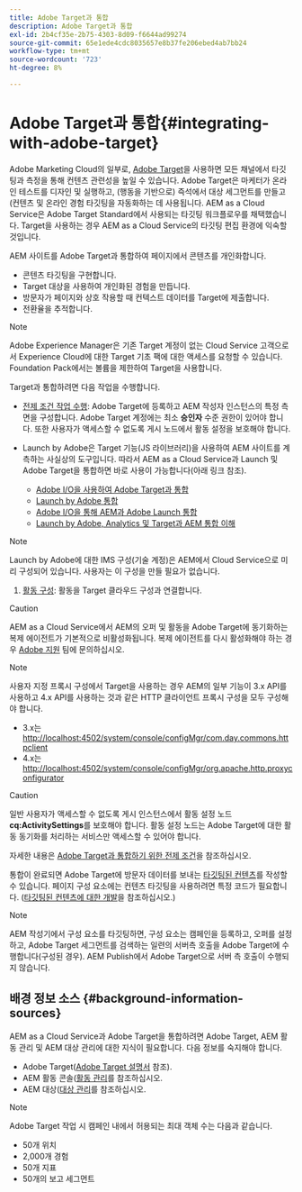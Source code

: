 ```yaml
---
title: Adobe Target과 통합
description: Adobe Target과 통합
exl-id: 2b4cf35e-2b75-4303-8d09-f6644ad99274
source-git-commit: 65e1ede4cdc8035657e8b37fe206ebed4ab7bb24
workflow-type: tm+mt
source-wordcount: '723'
ht-degree: 8%

---
```


# Adobe Target과 통합{#integrating-with-adobe-target}

Adobe Marketing Cloud의 일부로, [Adobe Target](http://www.adobe.com/solutions/testing-targeting/testandtarget.html)을 사용하면 모든 채널에서 타깃팅과 측정을 통해 컨텐츠 관련성을 높일 수 있습니다. Adobe Target은 마케터가 온라인 테스트를 디자인 및 실행하고, (행동을 기반으로) 즉석에서 대상 세그먼트를 만들고(컨텐츠 및 온라인 경험 타깃팅을 자동화하는 데 사용됩니다. AEM as a Cloud Service은 Adobe Target Standard에서 사용되는 타깃팅 워크플로우를 채택했습니다. Target을 사용하는 경우 AEM as a Cloud Service의 타깃팅 편집 환경에 익숙할 것입니다.

AEM 사이트를 Adobe Target과 통합하여 페이지에서 콘텐츠를 개인화합니다.

* 콘텐츠 타깃팅을 구현합니다.
* Target 대상을 사용하여 개인화된 경험을 만듭니다.
* 방문자가 페이지와 상호 작용할 때 컨텍스트 데이터를 Target에 제출합니다.
* 전환율을 추적합니다.

>[!NOTE]
>
>Adobe Experience Manager은 기존 Target 계정이 없는 Cloud Service 고객으로서 Experience Cloud에 대한 Target 기초 팩에 대한 액세스를 요청할 수 있습니다.  Foundation Pack에서는 볼륨을 제한하여 Target을 사용합니다.


Target과 통합하려면 다음 작업을 수행합니다.

* [전제 조건 작업 수행](https://experienceleague.adobe.com/docs/experience-manager-65/administering/integration/target-requirements.html): Adobe Target에 등록하고 AEM 작성자 인스턴스의 특정 측면을 구성합니다. Adobe Target 계정에는 최소 **승인자** 수준 권한이 있어야 합니다. 또한 사용자가 액세스할 수 없도록 게시 노드에서 활동 설정을 보호해야 합니다.

* Launch by Adobe은 Target 기능(JS 라이브러리)을 사용하여 AEM 사이트를 계측하는 사실상의 도구입니다. 따라서 AEM as a Cloud Service과 Launch 및 Adobe Target을 통합하면 바로 사용이 가능합니다(아래 링크 참조).

   * [Adobe I/O을 사용하여 Adobe Target과 통합](https://experienceleague.adobe.com/docs/experience-manager-65/administering/integration/integration-ims-adobe-io.html)
   * [Launch by Adobe 통합](https://experienceleague.adobe.com/docs/experience-manager-learn/sites/integrations/adobe-launch-integration-tutorial-understand.html)
   * [Adobe I/O을 통해 AEM과 Adobe Launch 통합](https://helpx.adobe.com/experience-manager/using/aem_launch_adobeio_integration.html)
   * [Launch by Adobe, Analytics 및 Target과 AEM 통합 이해](https://helpx.adobe.com/experience-manager/kt/integration/using/aem-launch-integration-tutorial-understand.html)

>[!NOTE]
>
>Launch by Adobe에 대한 IMS 구성(기술 계정)은 AEM에서 Cloud Service으로 미리 구성되어 있습니다. 사용자는 이 구성을 만들 필요가 없습니다.

1. [활동 구성](https://experienceleague.adobe.com/docs/experience-manager-65/authoring/personalization/activitylib.html): 활동을 Target 클라우드 구성과 연결합니다.

>[!CAUTION]
>
>AEM as a Cloud Service에서 AEM의 오퍼 및 활동을 Adobe Target에 동기화하는 복제 에이전트가 기본적으로 비활성화됩니다. 복제 에이전트를 다시 활성화해야 하는 경우 [Adobe 지원](https://helpx.adobe.com/contact/enterprise-support.ec.html#experience-manager) 팀에 문의하십시오.

>[!NOTE]
>
>사용자 지정 프록시 구성에서 Target을 사용하는 경우 AEM의 일부 기능이 3.x API를 사용하고 4.x API를 사용하는 것과 같은 HTTP 클라이언트 프록시 구성을 모두 구성해야 합니다.
>
>* 3.x는 [http://localhost:4502/system/console/configMgr/com.day.commons.httpclient](http://localhost:4502/system/console/configMgr/com.day.commons.httpclient)
>* 4.x는 [http://localhost:4502/system/console/configMgr/org.apache.http.proxyconfigurator](http://localhost:4502/system/console/configMgr/org.apache.http.proxyconfigurator)

>



>[!CAUTION]
>
>일반 사용자가 액세스할 수 없도록 게시 인스턴스에서 활동 설정 노드 **cq:ActivitySettings**&#x200B;를 보호해야 합니다. 활동 설정 노드는 Adobe Target에 대한 활동 동기화를 처리하는 서비스만 액세스할 수 있어야 합니다.
>
>자세한 내용은 [Adobe Target과 통합하기 위한 전제 조건](https://experienceleague.adobe.com/docs/experience-manager-65/administering/integration/target-requirements.html#securing-the-activity-settings-node)을 참조하십시오.

통합이 완료되면 Adobe Target에 방문자 데이터를 보내는 [타깃팅된 컨텐츠](https://experienceleague.adobe.com/docs/experience-manager-65/authoring/personalization/content-targeting-touch.html)를 작성할 수 있습니다. 페이지 구성 요소에는 컨텐츠 타깃팅을 사용하려면 특정 코드가 필요합니다. ([타깃팅된 컨텐츠에 대한 개발](https://experienceleague.adobe.com/docs/experience-manager-65/developing/personlization/target.html)을 참조하십시오.)

>[!NOTE]
>
>AEM 작성기에서 구성 요소를 타깃팅하면, 구성 요소는 캠페인을 등록하고, 오퍼를 설정하고, Adobe Target 세그먼트를 검색하는 일련의 서버측 호출을 Adobe Target에 수행합니다(구성된 경우). AEM Publish에서 Adobe Target으로 서버 측 호출이 수행되지 않습니다.

## 배경 정보 소스 {#background-information-sources}

AEM as a Cloud Service과 Adobe Target을 통합하려면 Adobe Target, AEM 활동 관리 및 AEM 대상 관리에 대한 지식이 필요합니다. 다음 정보를 숙지해야 합니다.

* Adobe Target([Adobe Target 설명서](https://experienceleague.adobe.com/docs/target/using/target-home.html) 참조).
* AEM 활동 콘솔([활동 관리](https://experienceleague.adobe.com/docs/experience-manager-65/authoring/personalization/activitylib.html)를 참조하십시오.
* AEM 대상([대상 관리](https://experienceleague.adobe.com/docs/experience-manager-65/authoring/personalization/managing-audiences.html)를 참조하십시오.

>[!NOTE]
>
>Adobe Target 작업 시 캠페인 내에서 허용되는 최대 객체 수는 다음과 같습니다.
>
>* 50개 위치
>* 2,000개 경험
>* 50개 지표
>* 50개의 보고 세그먼트

